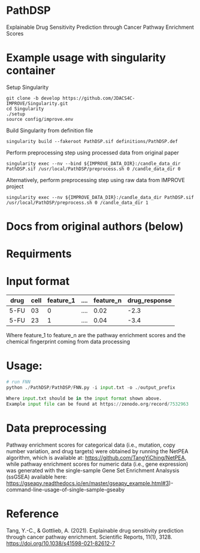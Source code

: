 # PathDSP
Explainable Drug Sensitivity Prediction through Cancer Pathway Enrichment Scores

# Example usage with singularity container
Setup Singularity

```
git clone -b develop https://github.com/JDACS4C-IMPROVE/Singularity.git
cd Singularity
./setup
source config/improve.env
```

Build Singularity from definition file

```
singularity build --fakeroot PathDSP.sif definitions/PathDSP.def
```

Perform preprocessing step using processed data from original paper

```
singularity exec --nv --bind ${IMPROVE_DATA_DIR}:/candle_data_dir PathDSP.sif /usr/local/PathDSP/preprocess.sh 0 /candle_data_dir 0
```

Alternatively, perform preprocessing step using raw data from IMPROVE project

```
singularity exec --nv ${IMPROVE_DATA_DIR}:/candle_data_dir PathDSP.sif /usr/local/PathDSP/preprocess.sh 0 /candle_data_dir 1
```




# Docs from original authors (below)

# Requirments

# Input format

|drug|cell|feature_1|....|feature_n|drug_response|
|----|----|--------|----|--------|----|
|5-FU|03|0|....|0.02|-2.3|
|5-FU|23|1|....|0.04|-3.4|

Where feature_1 to feature_n are the pathway enrichment scores and the chemical fingerprint coming from data processing
# Usage:
```python
# run FNN 
python ./PathDSP/PathDSP/FNN.py -i input.txt -o ./output_prefix

Where input.txt should be in the input format shown above. 
Example input file can be found at https://zenodo.org/record/7532963
```
# Data preprocessing
Pathway enrichment scores for categorical data (i.e., mutation, copy number variation, and drug targets) were obtained by running the NetPEA algorithm, which is available at: https://github.com/TangYiChing/NetPEA, while pathway enrichment scores for numeric data (i.e., gene expression) was generated with the single-sample Gene Set Enrichment Analsysis (ssGSEA) available here: https://gseapy.readthedocs.io/en/master/gseapy_example.html#3)-command-line-usage-of-single-sample-gseaby 


# Reference
Tang, Y.-C., & Gottlieb, A. (2021). Explainable drug sensitivity prediction through cancer pathway enrichment. Scientific Reports, 11(1), 3128. https://doi.org/10.1038/s41598-021-82612-7
